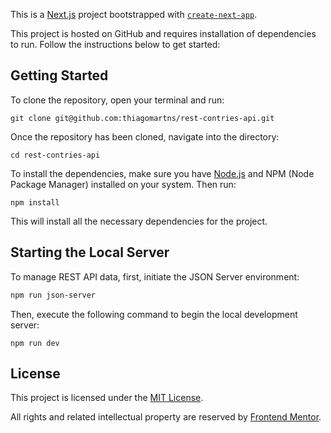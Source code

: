 This is a [Next.js](https://nextjs.org/) project bootstrapped with [`create-next-app`](https://github.com/vercel/next.js/tree/canary/packages/create-next-app).

This project is hosted on GitHub and requires installation of dependencies to run. Follow the instructions below to get started:

## Getting Started

To clone the repository, open your terminal and run:

```
git clone git@github.com:thiagomartns/rest-contries-api.git
```

Once the repository has been cloned, navigate into the directory:

```
cd rest-contries-api
```

To install the dependencies, make sure you have [Node.js](https://nodejs.org/) and NPM (Node Package Manager) installed on your system. Then run:

```
npm install
```

This will install all the necessary dependencies for the project.

## Starting the Local Server

To manage REST API data, first, initiate the JSON Server environment:

```bash
npm run json-server
```

Then, execute the following command to begin the local development server:

```
npm run dev
```

## License

This project is licensed under the [MIT License](LICENSE).

All rights and related intellectual property are reserved by [Frontend Mentor](https://www.frontendmentor.io/).
